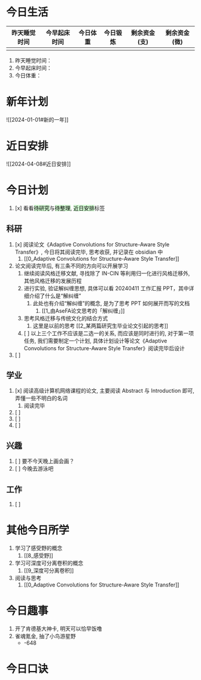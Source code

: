 
# 今日生活

| 昨天睡觉时间 | 今早起床时间 | 今日体重 | 今日锻炼 | 剩余资金(支) | 剩余资金(微) |
| ------ | ------ | ---- | ---- | ------- | ------- |
|        |        |      |      |         |         |

1. 昨天睡觉时间：
2. 今早起床时间：
3. 今日体重：

# 新年计划

![[2024-01-01#新的一年]]

# 近日安排

![[2024-04-08#近日安排]]

# 今日计划

1. [x] 看看<mark style="background: #BBFABBA6;">待研究</mark>与<mark style="background: #BBFABBA6;">待整理</mark>,  <mark style="background: #BBFABBA6;">近日安排</mark>标签

## 科研

1. [x] 阅读论文《Adaptive Convolutions for Structure-Aware Style Transfer》, 今日将其阅读完毕, 思考收获, 并记录在 obsidian 中
	1. [[0_Adaptive Convolutions for Structure-Aware Style Transfer]] 
2.  论文阅读完毕后, 有三条不同的方向可以开展学习
	1. 继续阅读风格迁移文献, 寻找除了 IN-CIN 等利用归一化进行风格迁移外, 其他风格迁移的发展历程
	2. 进行实验, 验证解纠缠思想, 具体可以看 20240411 工作汇报 PPT，其中详细介绍了什么是“解纠缠”
		1. 此处也有介绍“解纠缠”的概念, 是为了思考 PPT 如何展开而写的文档
			1. [[1_由AseFA论文思考的「解纠缠」]]
	3. 思考风格迁移与传统文化的结合方式
		1. 这里是以前的思考 [[2_某两篇研究生毕业论文引起的思考]]
	4. [ ] 以上三个工作不应该是二选一的关系, 而应该是同时进行的, 对于第一项任务, 我们需要制定一个计划, 具体计划设计等论文《Adaptive Convolutions for Structure-Aware Style Transfer》阅读完毕后设计
3. [ ] 

## 学业

1. [x] 阅读高级计算机网络课程的论文, 主要阅读 Abstract 与 Introduction 即可, 弄懂一些不明白的名词
	1. 阅读完毕
2. [ ] 
3. [ ] 
4. [ ] 

## 兴趣

1. [ ] 要不今天晚上画会画？
2. [ ] 今晚去游泳吧

## 工作

1. [ ] 

# 其他今日所学

1. 学习了感受野的概念
	1. [[8_感受野]]
2. 学习可深度可分离卷积的概念
	1. [[9_深度可分离卷积]]
3. 阅读与思考
	1. [[0_Adaptive Convolutions for Structure-Aware Style Transfer]]

# 今日趣事

1. 开了肯德基大神卡, 明天可以恰早饭噜
2. 雀魂氪金, 抽了小鸟游星野
	- -648

# 今日口诀


